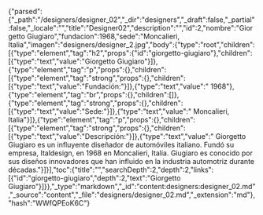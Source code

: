 {"parsed":{"_path":"/designers/designer_02","_dir":"designers","_draft":false,"_partial":false,"_locale":"","title":"Designer02","description":"","id":2,"nombre":"Giorgetto Giugiaro","fundacion":1968,"sede":"Moncalieri, Italia","imagen":"designers/designer_2.jpg","body":{"type":"root","children":[{"type":"element","tag":"h2","props":{"id":"giorgetto-giugiaro"},"children":[{"type":"text","value":"Giorgetto Giugiaro"}]},{"type":"element","tag":"p","props":{},"children":[{"type":"element","tag":"strong","props":{},"children":[{"type":"text","value":"Fundación:"}]},{"type":"text","value":" 1968"},{"type":"element","tag":"br","props":{},"children":[]},{"type":"element","tag":"strong","props":{},"children":[{"type":"text","value":"Sede:"}]},{"type":"text","value":" Moncalieri, Italia"}]},{"type":"element","tag":"p","props":{},"children":[{"type":"element","tag":"strong","props":{},"children":[{"type":"text","value":"Descripción:"}]},{"type":"text","value":" Giorgetto Giugiaro es un influyente diseñador de automóviles italiano. Fundó su empresa, Italdesign, en 1968 en Moncalieri, Italia. Giugiaro es conocido por sus diseños innovadores que han influido en la industria automotriz durante décadas."}]}],"toc":{"title":"","searchDepth":2,"depth":2,"links":[{"id":"giorgetto-giugiaro","depth":2,"text":"Giorgetto Giugiaro"}]}},"_type":"markdown","_id":"content:designers:designer_02.md","_source":"content","_file":"designers/designer_02.md","_extension":"md"},"hash":"WWfQPEoK6C"}